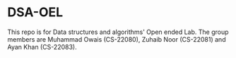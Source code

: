 # DSA-OEL
This repo is for Data structures and algorithms' Open ended Lab. The group members are Muhammad Owais (CS-22080), Zuhaib Noor (CS-22081) and Ayan Khan (CS-22083).
